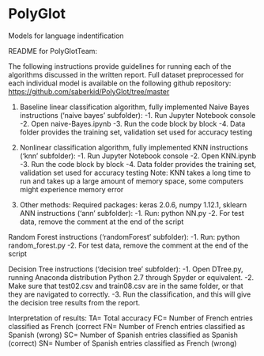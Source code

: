 # PolyGlot
Models for language indentification

README for PolyGlotTeam:

The following instructions provide guidelines for running each of the algorithms discussed in the written report. 
Full dataset preprocessed for each individual model is available on the following github repository:
https://github.com/saberkid/PolyGlot/tree/master

1. Baseline linear classification algorithm, fully implemented
Naive Bayes instructions (‘naive bayes’ subfolder):
-1.	Run Jupyter Notebook console
-2.	Open naive-Bayes.ipynb
-3.	Run the code block by block 
-4.	Data folder provides the training set, validation set used for accuracy testing

2. Nonlinear classification algorithm, fully implemented
KNN instructions (‘knn’ subfolder):
-1.	Run Jupyter Notebook console
-2.	Open KNN.ipynb
-3.	Run the code block by block 
-4.	Data folder provides the training set, validation set used for accuracy testing
Note: KNN takes a long time to run and takes up a large amount of memory space, some computers might experience memory error

3. Other methods: 
Required packages: keras 2.0.6, numpy 1.12.1, sklearn 
ANN instructions (‘ann’ subfolder):
-1.	Run: python NN.py
-2.	For test data, remove the comment at the end of the script

Random Forest instructions (‘randomForest’ subfolder):
-1.	Run: python random_forest.py
-2.	For test data, remove the comment at the end of the script

Decision Tree instructions (‘decision tree’ subfolder):
-1.	Open DTree.py, running Anaconda distribution Python 2.7 through Spyder or equivalent.
-2.	Make sure that test02.csv and train08.csv are in the same folder, or that they are navigated to correctly. 
-3.	Run the classification, and this will give the decision tree results from the report.

Interpretation of results:
TA= Total accuracy
FC= Number of French entries classified as French (correct
FN= Number of French entries classified as Spanish (wrong)
SC= Number of Spanish entries classified as Spanish (correct)
SN= Number of Spanish entries classified as French (wrong)
